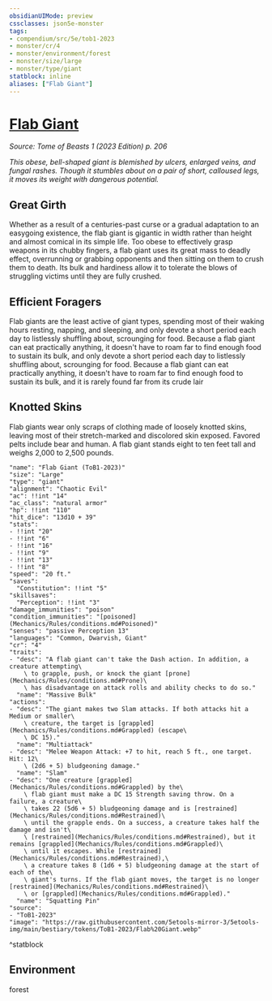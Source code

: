 ```yaml
---
obsidianUIMode: preview
cssclasses: json5e-monster
tags:
- compendium/src/5e/tob1-2023
- monster/cr/4
- monster/environment/forest
- monster/size/large
- monster/type/giant
statblock: inline
aliases: ["Flab Giant"]
---
```

# [Flab Giant](Mechanics\bestiary\giant/flab-giant-tob1-2023.md)
*Source: Tome of Beasts 1 (2023 Edition) p. 206*  

*This obese, bell-shaped giant is blemished by ulcers, enlarged veins, and fungal rashes. Though it stumbles about on a pair of short, calloused legs, it moves its weight with dangerous potential.*

## Great Girth

Whether as a result of a centuries-past curse or a gradual adaptation to an easygoing existence, the flab giant is gigantic in width rather than height and almost comical in its simple life. Too obese to effectively grasp weapons in its chubby fingers, a flab giant uses its great mass to deadly effect, overrunning or grabbing opponents and then sitting on them to crush them to death. Its bulk and hardiness allow it to tolerate the blows of struggling victims until they are fully crushed.

## Efficient Foragers

Flab giants are the least active of giant types, spending most of their waking hours resting, napping, and sleeping, and only devote a short period each day to listlessly shuffling about, scrounging for food. Because a flab giant can eat practically anything, it doesn't have to roam far to find enough food to sustain its bulk, and only devote a short period each day to listlessly shuffling about, scrounging for food. Because a flab giant can eat practically anything, it doesn't have to roam far to find enough food to sustain its bulk, and it is rarely found far from its crude lair

## Knotted Skins

Flab giants wear only scraps of clothing made of loosely knotted skins, leaving most of their stretch-marked and discolored skin exposed. Favored pelts include bear and human. A flab giant stands eight to ten feet tall and weighs 2,000 to 2,500 pounds.

```statblock
"name": "Flab Giant (ToB1-2023)"
"size": "Large"
"type": "giant"
"alignment": "Chaotic Evil"
"ac": !!int "14"
"ac_class": "natural armor"
"hp": !!int "110"
"hit_dice": "13d10 + 39"
"stats":
- !!int "20"
- !!int "6"
- !!int "16"
- !!int "9"
- !!int "13"
- !!int "8"
"speed": "20 ft."
"saves":
  "Constitution": !!int "5"
"skillsaves":
  "Perception": !!int "3"
"damage_immunities": "poison"
"condition_immunities": "[poisoned](Mechanics/Rules/conditions.md#Poisoned)"
"senses": "passive Perception 13"
"languages": "Common, Dwarvish, Giant"
"cr": "4"
"traits":
- "desc": "A flab giant can't take the Dash action. In addition, a creature attempting\
    \ to grapple, push, or knock the giant [prone](Mechanics/Rules/conditions.md#Prone)\
    \ has disadvantage on attack rolls and ability checks to do so."
  "name": "Massive Bulk"
"actions":
- "desc": "The giant makes two Slam attacks. If both attacks hit a Medium or smaller\
    \ creature, the target is [grappled](Mechanics/Rules/conditions.md#Grappled) (escape\
    \ DC 15)."
  "name": "Multiattack"
- "desc": "Melee Weapon Attack: +7 to hit, reach 5 ft., one target. Hit: 12\
    \ (2d6 + 5) bludgeoning damage."
  "name": "Slam"
- "desc": "One creature [grappled](Mechanics/Rules/conditions.md#Grappled) by the\
    \ flab giant must make a DC 15 Strength saving throw. On a failure, a creature\
    \ takes 22 (5d6 + 5) bludgeoning damage and is [restrained](Mechanics/Rules/conditions.md#Restrained)\
    \ until the grapple ends. On a success, a creature takes half the damage and isn't\
    \ [restrained](Mechanics/Rules/conditions.md#Restrained), but it remains [grappled](Mechanics/Rules/conditions.md#Grappled)\
    \ until it escapes. While [restrained](Mechanics/Rules/conditions.md#Restrained),\
    \ a creature takes 8 (1d6 + 5) bludgeoning damage at the start of each of the\
    \ giant's turns. If the flab giant moves, the target is no longer [restrained](Mechanics/Rules/conditions.md#Restrained)\
    \ or [grappled](Mechanics/Rules/conditions.md#Grappled)."
  "name": "Squatting Pin"
"source":
- "ToB1-2023"
"image": "https://raw.githubusercontent.com/5etools-mirror-3/5etools-img/main/bestiary/tokens/ToB1-2023/Flab%20Giant.webp"
```
^statblock

## Environment

forest